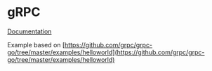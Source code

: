 # gRPC

[Documentation](https://www.grpc.io/docs/languages/go/)

Example based on [https://github.com/grpc/grpc-go/tree/master/examples/helloworld](https://github.com/grpc/grpc-go/tree/master/examples/helloworld)

